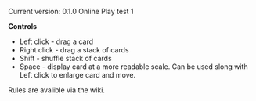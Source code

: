 Current version: 0.1.0 Online Play test 1

**Controls**
* Left click - drag a card
* Right click - drag a stack of cards
* Shift - shuffle stack of cards
* Space -  display card at a more readable scale. Can be used slong with Left click to enlarge card and move.

Rules are avalible via the wiki.
